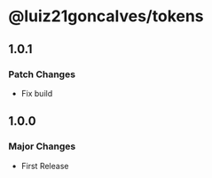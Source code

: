 # @luiz21goncalves/tokens

## 1.0.1

### Patch Changes

- Fix build

## 1.0.0

### Major Changes

- First Release
